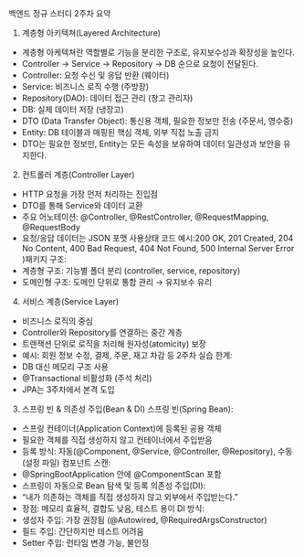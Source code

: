 ﻿백엔드 정규 스터디 2주차 요약

1. 계층형 아키텍쳐(Layered Architecture)
- 계층형 아케텍쳐란 역할별로 기능을 분리한 구조로, 유지보수성과 확장성을 높인다.
- Controller → Service → Repository → DB 순으로 요청이 전달된다.
- Controller: 요청 수신 및 응답 반환 (웨이터)
- Service: 비즈니스 로직 수행 (주방장)
- Repository(DAO): 데이터 접근 관리 (창고 관리자)
- DB: 실제 데이터 저장 (냉장고)
- DTO (Data Transfer Object): 통신용 객체, 필요한 정보만 전송 (주문서, 영수증)
- Entity: DB 테이블과 매핑된 핵심 객체, 외부 직접 노출 금지
- DTO는 필요한 정보만, Entity는 모든 속성을 보유하여 데이터 일관성과 보안을 유지한다.
2. 컨트롤러 계층(Controller Layer)
- HTTP 요청을 가장 먼저 처리하는 진입점
- DTO를 통해 Service와 데이터 교환
- 주요 어노테이션: @Controller, @RestController, @RequestMapping, @RequestBody
- 요청/응답 데이터는 JSON 포맷 사용상태 코드 예시:200 OK, 201 Created, 204 No Content, 400 Bad Request, 404 Not Found, 500 Internal Server Error
)패키지 구조:
- 계층형 구조: 기능별 폴더 분리 (controller, service, repository)
- 도메인형 구조: 도메인 단위로 통합 관리 → 유지보수 유리

4. 서비스 계층(Service Layer)
- 비즈니스 로직의 중심
- Controller와 Repository를 연결하는 중간 계층
- 트랜잭션 단위로 로직을 처리해 원자성(atomicity) 보장
- 예시: 회원 정보 수정, 결제, 주문, 재고 차감 등
2주차 실습 한계:
- DB 대신 메모리 구조 사용
- @Transactional 비활성화 (주석 처리)
- JPA는 3주차에서 본격 도입
3. 스프링 빈 & 의존성 주입(Bean & DI)
스프링 빈(Spring Bean):
- 스프링 컨테이너(Application Context)에 등록된 공용 객체
- 필요한 객체를 직접 생성하지 않고 컨테이너에서 주입받음
- 등록 방식: 자동(@Component, @Service, @Controller, @Repository), 수동(설정 파일)
컴포넌트 스캔:
- @SpringBootApplication 안에 @ComponentScan 포함
- 스프링이 자동으로 Bean 탐색 및 등록
의존성 주입(DI):
- “내가 의존하는 객체를 직접 생성하지 않고 외부에서 주입받는다.”
- 장점: 메모리 효율적, 결합도 낮음, 테스트 용이
DI 방식:
- 생성자 주입: 가장 권장됨 (@Autowired, @RequiredArgsConstructor)
- 필드 주입: 간단하지만 테스트 어려움
- Setter 주입: 런타임 변경 가능, 불안정


